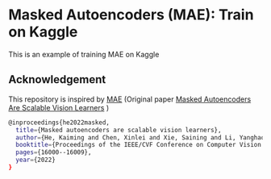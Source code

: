 # Masked Autoencoders (MAE): Train on Kaggle

This is an example of training MAE on Kaggle

## Acknowledgement

This repository is inspired by [MAE](https://github.com/facebookresearch/mae) (Original paper [Masked Autoencoders Are Scalable Vision Learners](https://arxiv.org/abs/2111.06377) )

```bash
@inproceedings{he2022masked,
  title={Masked autoencoders are scalable vision learners},
  author={He, Kaiming and Chen, Xinlei and Xie, Saining and Li, Yanghao and Doll{\'a}r, Piotr and Girshick, Ross},
  booktitle={Proceedings of the IEEE/CVF Conference on Computer Vision and Pattern Recognition},
  pages={16000--16009},
  year={2022}
}
```
